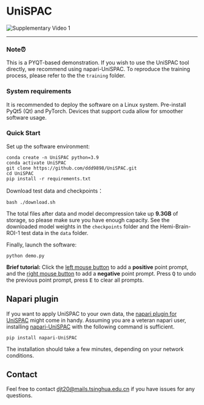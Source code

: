 # UniSPAC

![Supplementary Video 1](./data/Supplementary_Video_1.gif)



***
### Note⏰

This is a PYQT-based demonstration. If you wish to use the UniSPAC tool directly, we recommend using napari-UniSPAC. To reproduce the training process, please refer to the  the `training` folder.

### System requirements

It is recommended to deploy the software on a Linux system. Pre-install PyQt5 (Qt) and PyTorch. Devices that support cuda allow for smoother software usage. 

### Quick Start

Set up the software environment:

```shell
conda create -n UniSPAC python=3.9
conda activate UniSPAC
git clone https://github.com/ddd9898/UniSPAC.git
cd UniSPAC
pip install -r requirements.txt
```

Download test data and checkpoints：

```shell
bash ./download.sh
```

The total files after data and model decompression take up **9.3GB** of storage, so please make sure you have enough capacity. See the downloaded model weights in the `checkpoints` folder and the Hemi-Brain-ROI-1 test data in the `data` folder. 

Finally, launch the software:

```shell
python demo.py
```

**Brief tutorial:** Click the <u>left mouse button</u> to add a **positive** point prompt, and the <u>right mouse button</u> to add a **negative** point prompt. Press <kbd>Q</kbd> to undo the previous point prompt, press <kbd>E</kbd> to clear all prompts.

## Napari plugin

If you want to apply UniSPAC to your own data, the  [napari plugin for UniSPAC](https://github.com/ddd9898/napari-UniSPAC)  might come in handy. Assuming you are a veteran napari user, installing [napari-UniSPAC](https://pypi.org/project/napari-UniSPAC/)  with the following command is sufficient.
```shell
pip install napari-UniSPAC
```
The installation should take a few minutes, depending on your network conditions.

## Contact


Feel free to contact djt20@mails.tsinghua.edu.cn if you have issues for any questions.